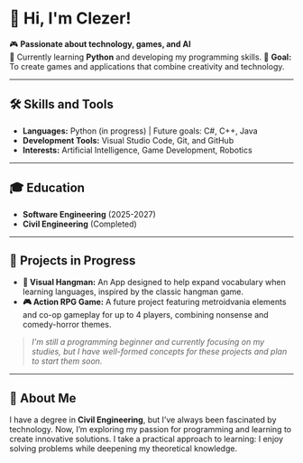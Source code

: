 # 👋 Hi, I'm Clezer!

🎮 **Passionate about technology, games, and AI**  
🌱 Currently learning **Python** and developing my programming skills.
🎯 **Goal:** To create games and applications that combine creativity and technology.

---

## 🛠️ Skills and Tools

- **Languages:** Python (in progress) | Future goals: C#, C++, Java  
- **Development Tools:** Visual Studio Code, Git, and GitHub  
- **Interests:** Artificial Intelligence, Game Development, Robotics  

---

## 🎓 Education

- **Software Engineering** (2025-2027)
- **Civil Engineering** (Completed)

---

## 🎲 Projects in Progress

- **📜 Visual Hangman:** An App designed to help expand vocabulary when learning languages, inspired by the classic hangman game.  
- **🎮 Action RPG Game:** A future project featuring metroidvania elements and co-op gameplay for up to 4 players, combining nonsense and comedy-horror themes.  

> *I'm still a programming beginner and currently focusing on my studies, but I have well-formed concepts for these projects and plan to start them soon.*

---

## 📖 About Me

I have a degree in **Civil Engineering**, but I’ve always been fascinated by technology. Now, I’m exploring my passion for programming and learning to create innovative solutions. 
I take a practical approach to learning: I enjoy solving problems while deepening my theoretical knowledge.
